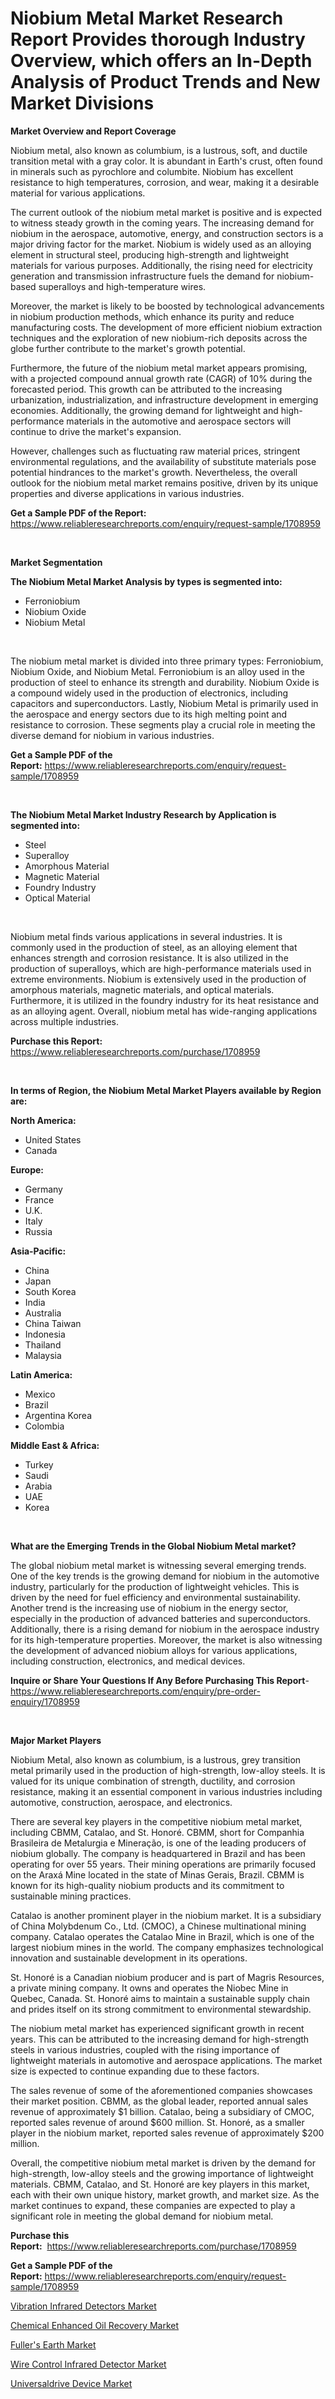 <p><h1>Niobium Metal Market Research Report Provides thorough Industry Overview, which offers an In-Depth Analysis of Product Trends and New Market Divisions</h1></p><p><strong>Market Overview and Report Coverage</strong></p>
<p><p>Niobium metal, also known as columbium, is a lustrous, soft, and ductile transition metal with a gray color. It is abundant in Earth's crust, often found in minerals such as pyrochlore and columbite. Niobium has excellent resistance to high temperatures, corrosion, and wear, making it a desirable material for various applications.</p><p>The current outlook of the niobium metal market is positive and is expected to witness steady growth in the coming years. The increasing demand for niobium in the aerospace, automotive, energy, and construction sectors is a major driving factor for the market. Niobium is widely used as an alloying element in structural steel, producing high-strength and lightweight materials for various purposes. Additionally, the rising need for electricity generation and transmission infrastructure fuels the demand for niobium-based superalloys and high-temperature wires.</p><p>Moreover, the market is likely to be boosted by technological advancements in niobium production methods, which enhance its purity and reduce manufacturing costs. The development of more efficient niobium extraction techniques and the exploration of new niobium-rich deposits across the globe further contribute to the market's growth potential.</p><p>Furthermore, the future of the niobium metal market appears promising, with a projected compound annual growth rate (CAGR) of 10% during the forecasted period. This growth can be attributed to the increasing urbanization, industrialization, and infrastructure development in emerging economies. Additionally, the growing demand for lightweight and high-performance materials in the automotive and aerospace sectors will continue to drive the market's expansion.</p><p>However, challenges such as fluctuating raw material prices, stringent environmental regulations, and the availability of substitute materials pose potential hindrances to the market's growth. Nevertheless, the overall outlook for the niobium metal market remains positive, driven by its unique properties and diverse applications in various industries.</p></p>
<p><strong>Get a Sample PDF of the Report:</strong> <a href="https://www.reliableresearchreports.com/enquiry/request-sample/1708959">https://www.reliableresearchreports.com/enquiry/request-sample/1708959</a></p>
<p>&nbsp;</p>
<p><strong>Market Segmentation</strong></p>
<p><strong>The Niobium Metal Market Analysis by types is segmented into:</strong></p>
<p><ul><li>Ferroniobium</li><li>Niobium Oxide</li><li>Niobium Metal</li></ul></p>
<p>&nbsp;</p>
<p><p>The niobium metal market is divided into three primary types: Ferroniobium, Niobium Oxide, and Niobium Metal. Ferroniobium is an alloy used in the production of steel to enhance its strength and durability. Niobium Oxide is a compound widely used in the production of electronics, including capacitors and superconductors. Lastly, Niobium Metal is primarily used in the aerospace and energy sectors due to its high melting point and resistance to corrosion. These segments play a crucial role in meeting the diverse demand for niobium in various industries.</p></p>
<p><strong>Get a Sample PDF of the Report:</strong>&nbsp;<a href="https://www.reliableresearchreports.com/enquiry/request-sample/1708959">https://www.reliableresearchreports.com/enquiry/request-sample/1708959</a></p>
<p>&nbsp;</p>
<p><strong>The Niobium Metal Market Industry Research by Application is segmented into:</strong></p>
<p><ul><li>Steel</li><li>Superalloy</li><li>Amorphous Material</li><li>Magnetic Material</li><li>Foundry Industry</li><li>Optical Material</li></ul></p>
<p>&nbsp;</p>
<p><p>Niobium metal finds various applications in several industries. It is commonly used in the production of steel, as an alloying element that enhances strength and corrosion resistance. It is also utilized in the production of superalloys, which are high-performance materials used in extreme environments. Niobium is extensively used in the production of amorphous materials, magnetic materials, and optical materials. Furthermore, it is utilized in the foundry industry for its heat resistance and as an alloying agent. Overall, niobium metal has wide-ranging applications across multiple industries.</p></p>
<p><strong>Purchase this Report:</strong>&nbsp; <a href="https://www.reliableresearchreports.com/purchase/1708959">https://www.reliableresearchreports.com/purchase/1708959</a></p>
<p>&nbsp;</p>
<p><strong>In terms of Region, the Niobium Metal Market Players available by Region are:</strong></p>
<p>
    <p> <strong> North America: </strong>
        <ul>
            <li>United States</li>
            <li>Canada</li>
        </ul>
        </p> 
    <p> <strong> Europe: </strong>
        <ul>
            <li>Germany</li>
            <li>France</li>
            <li>U.K.</li>
            <li>Italy</li>
            <li>Russia</li>
        </ul>
        </p> 
    <p> <strong> Asia-Pacific: </strong>
        <ul>
            <li>China</li>
            <li>Japan</li>
            <li>South Korea</li>
            <li>India</li>
            <li>Australia</li>
            <li>China Taiwan</li>
            <li>Indonesia</li>
            <li>Thailand</li>
            <li>Malaysia</li>
        </ul>
        </p> 
    <p> <strong> Latin America: </strong>
        <ul>
            <li>Mexico</li>
            <li>Brazil</li>
            <li>Argentina Korea</li>
            <li>Colombia</li>
        </ul>
        </p> 
    <p> <strong> Middle East & Africa: </strong>
        <ul>
            <li>Turkey</li>
            <li>Saudi</li>
            <li>Arabia</li>
            <li>UAE</li>
            <li>Korea</li>
        </ul>
    </p>
    </p>
<p>&nbsp;</p>
<p><strong>What are the Emerging Trends in the Global Niobium Metal market?</strong></p>
<p><p>The global niobium metal market is witnessing several emerging trends. One of the key trends is the growing demand for niobium in the automotive industry, particularly for the production of lightweight vehicles. This is driven by the need for fuel efficiency and environmental sustainability. Another trend is the increasing use of niobium in the energy sector, especially in the production of advanced batteries and superconductors. Additionally, there is a rising demand for niobium in the aerospace industry for its high-temperature properties. Moreover, the market is also witnessing the development of advanced niobium alloys for various applications, including construction, electronics, and medical devices.</p></p>
<p><strong>Inquire or Share Your Questions If Any Before Purchasing This Report</strong>- <a href="https://www.reliableresearchreports.com/enquiry/pre-order-enquiry/1708959">https://www.reliableresearchreports.com/enquiry/pre-order-enquiry/1708959</a></p>
<p>&nbsp;</p>
<p><strong>Major Market Players</strong></p>
<p><p>Niobium Metal, also known as columbium, is a lustrous, grey transition metal primarily used in the production of high-strength, low-alloy steels. It is valued for its unique combination of strength, ductility, and corrosion resistance, making it an essential component in various industries including automotive, construction, aerospace, and electronics.</p><p>There are several key players in the competitive niobium metal market, including CBMM, Catalao, and St. Honoré. CBMM, short for Companhia Brasileira de Metalurgia e Mineração, is one of the leading producers of niobium globally. The company is headquartered in Brazil and has been operating for over 55 years. Their mining operations are primarily focused on the Araxá Mine located in the state of Minas Gerais, Brazil. CBMM is known for its high-quality niobium products and its commitment to sustainable mining practices.</p><p>Catalao is another prominent player in the niobium market. It is a subsidiary of China Molybdenum Co., Ltd. (CMOC), a Chinese multinational mining company. Catalao operates the Catalao Mine in Brazil, which is one of the largest niobium mines in the world. The company emphasizes technological innovation and sustainable development in its operations.</p><p>St. Honoré is a Canadian niobium producer and is part of Magris Resources, a private mining company. It owns and operates the Niobec Mine in Quebec, Canada. St. Honoré aims to maintain a sustainable supply chain and prides itself on its strong commitment to environmental stewardship.</p><p>The niobium metal market has experienced significant growth in recent years. This can be attributed to the increasing demand for high-strength steels in various industries, coupled with the rising importance of lightweight materials in automotive and aerospace applications. The market size is expected to continue expanding due to these factors.</p><p>The sales revenue of some of the aforementioned companies showcases their market position. CBMM, as the global leader, reported annual sales revenue of approximately $1 billion. Catalao, being a subsidiary of CMOC, reported sales revenue of around $600 million. St. Honoré, as a smaller player in the niobium market, reported sales revenue of approximately $200 million.</p><p>Overall, the competitive niobium metal market is driven by the demand for high-strength, low-alloy steels and the growing importance of lightweight materials. CBMM, Catalao, and St. Honoré are key players in this market, each with their own unique history, market growth, and market size. As the market continues to expand, these companies are expected to play a significant role in meeting the global demand for niobium metal.</p></p>
<p><strong>Purchase this Report:</strong>&nbsp;&nbsp;<a href="https://www.reliableresearchreports.com/purchase/1708959">https://www.reliableresearchreports.com/purchase/1708959</a></p>
<p></p>
<p><strong>Get a Sample PDF of the Report:</strong>&nbsp;<a href="https://www.reliableresearchreports.com/enquiry/request-sample/1708959">https://www.reliableresearchreports.com/enquiry/request-sample/1708959</a></p>
<p><p><a href="https://medium.com/@geneeffertz/vibration-infrared-detectors-market-size-market-outlook-and-market-forecast-2023-to-2030-51c9f58841fa">Vibration Infrared Detectors Market</a></p><p><a href="https://github.com/Chiragrp24/Market-Research-Report-List-1/blob/main/chemical-enhanced-oil-recovery-market.md">Chemical Enhanced Oil Recovery Market</a></p><p><a href="https://github.com/YashRP12/Market-Research-Report-List-1/blob/main/fullers-earth-market.md">Fuller's Earth Market</a></p><p><a href="https://medium.com/@myrticecole/decoding-wire-control-infrared-detector-market-metrics-market-share-trends-and-growth-patterns-85255d5a7391">Wire Control Infrared Detector Market</a></p><p><a href="https://medium.com/@omamuller06/universaldrive-device-market-analysis-its-cagr-market-segmentation-and-global-industry-overview-e0671d4ed2d1">Universaldrive Device Market</a></p></p>